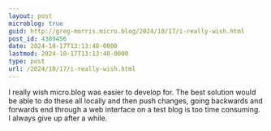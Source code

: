 ```yaml
---
layout: post
microblog: true
guid: http://greg-morris.micro.blog/2024/10/17/i-really-wish.html
post_id: 4389456
date: 2024-10-17T13:13:48-0000
lastmod: 2024-10-17T13:13:48-0000
type: post
url: /2024/10/17/i-really-wish.html
---
```

I really wish micro.blog was easier to develop for. The best solution would be able to do these all locally and then push changes, going backwards and forwards end through a web interface on a test blog is too time consuming. I always give up after a while. 
